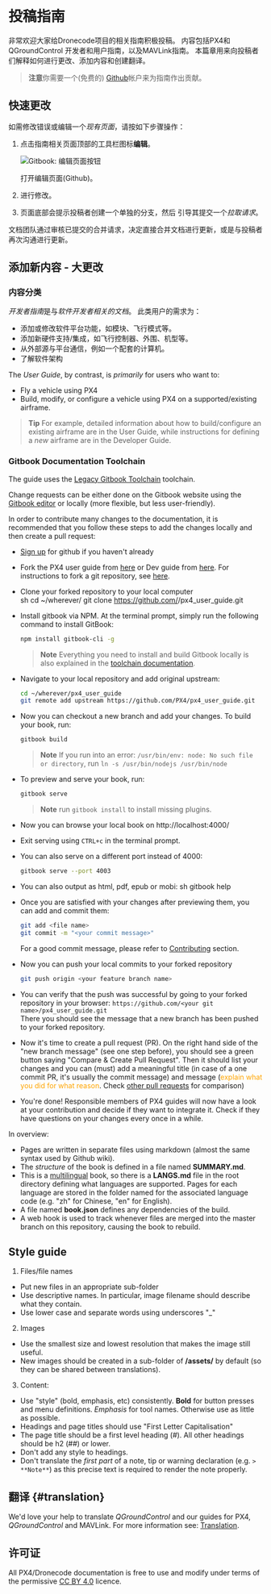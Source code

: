 # 投稿指南

非常欢迎大家给Dronecode项目的相关指南积极投稿。 内容包括PX4和QGroundControl 开发者和用户指南，以及MAVLink指南。 本篇章用来向投稿者们解释如何进行更改、添加内容和创建翻译。

> **注意**你需要一个(免费的) [Github](http://github.com)帐户来为指南作出贡献。

## 快速更改

如需修改错误或编辑一个*现有页面*，请按如下步骤操作：

1. 点击指南相关页面顶部的工具栏图标**编辑**。
    
    ![Gitbook: 编辑页面按钮](../../assets/gitbook/gitbook_toolbar_icon_edit.png)
    
    打开编辑页面(Github)。

2. 进行修改。

3. 页面底部会提示投稿者创建一个单独的分支，然后 引导其提交一个*拉取请求*。

文档团队通过审核已提交的合并请求，决定直接合并文档进行更新，或是与投稿者再次沟通进行更新。

## 添加新内容 - 大更改

### 内容分类

*开发者指南*是与*软件开发者相关的文档*。 此类用户的需求为：

* 添加或修改软件平台功能，如模块、飞行模式等。
* 添加新硬件支持/集成，如飞行控制器、外围、机型等。
* 从外部源与平台通信，例如一个配套的计算机。
* 了解软件架构

The *User Guide*, by contrast, is *primarily* for users who want to:

* Fly a vehicle using PX4
* Build, modify, or configure a vehicle using PX4 on a supported/existing airframe.

> **Tip** For example, detailed information about how to build/configure an existing airframe are in the User Guide, while instructions for defining a *new* airframe are in the Developer Guide.

### Gitbook Documentation Toolchain

The guide uses the [Legacy Gitbook Toolchain](https://legacy.gitbook.com/) toolchain.

Change requests can be either done on the Gitbook website using the [Gitbook editor](https://gitbookio.gitbooks.io/documentation/content/editor/index.html) or locally (more flexible, but less user-friendly).

In order to contribute many changes to the documentation, it is recommended that you follow these steps to add the changes locally and then create a pull request:

* [Sign up](https://github.com/join) for github if you haven't already
* Fork the PX4 user guide from [here](https://github.com/PX4/px4_user_guide) or Dev guide from [here](https://github.com/PX4/Devguide). For instructions to fork a git repository, see [here](https://help.github.com/articles/fork-a-repo/#fork-an-example-repository).
* Clone your forked repository to your local computer  
        sh
        cd ~/wherever/
        git clone https://github.com/<your git name>/px4_user_guide.git

* Install gitbook via NPM. At the terminal prompt, simply run the following command to install GitBook:
    
    ```sh
    npm install gitbook-cli -g
    ```
    
    > **Note** Everything you need to install and build Gitbook locally is also explained in the [toolchain documentation](https://github.com/GitbookIO/gitbook/blob/master/docs/setup.md).

* Navigate to your local repository and add original upstream:
    
    ```sh
    cd ~/wherever/px4_user_guide
    git remote add upstream https://github.com/PX4/px4_user_guide.git
    ```

* Now you can checkout a new branch and add your changes. To build your book, run:
    
    ```sh
    gitbook build
    ```
    
    > **Note** If you run into an error: `/usr/bin/env: node: No such file or directory`, run `ln -s /usr/bin/nodejs /usr/bin/node`

* To preview and serve your book, run:
    
    ```sh
    gitbook serve
    ```
    
    > **Note** run `gitbook install` to install missing plugins.

* Now you can browse your local book on http://localhost:4000/

* Exit serving using `CTRL+c` in the terminal prompt.

* You can also serve on a different port instead of 4000:
    
    ```sh
    gitbook serve --port 4003
    ```

* You can also output as html, pdf, epub or mobi: 
        sh
        gitbook help

* Once you are satisfied with your changes after previewing them, you can add and commit them:
    
    ```sh
    git add <file name>
    git commit -m "<your commit message>"
    ```
    
    For a good commit message, please refer to [Contributing](../contribute/README.md) section.

* Now you can push your local commits to your forked repository
    
    ```sh
    git push origin <your feature branch name>
    ```

* You can verify that the push was successful by going to your forked repository in your browser: ```https://github.com/<your git name>/px4_user_guide.git```  
    There you should see the message that a new branch has been pushed to your forked repository.
* Now it's time to create a pull request (PR). On the right hand side of the "new branch message" (see one step before), you should see a green button saying "Compare & Create Pull Request". Then it should list your changes and you can (must) add a meaningful title (in case of a one commit PR, it's usually the commit message) and message (<span style="color:orange">explain what you did for what reason</span>. Check [other pull requests](https://github.com/PX4/px4_user_guide/pulls) for comparison)
* You're done! Responsible members of PX4 guides will now have a look at your contribution and decide if they want to integrate it. Check if they have questions on your changes every once in a while.

In overview:

* Pages are written in separate files using markdown \(almost the same syntax used by Github wiki\). 
* The *structure* of the book is defined in a file named **SUMMARY.md**.
* This is a [multilingual](https://github.com/GitbookIO/gitbook/blob/master/docs/languages.md) book, so there is a **LANGS.md** file in the root directory defining what languages are supported. Pages for each language are stored in the folder named for the associated language code \(e.g. "zh" for Chinese, "en" for English\). 
* A file named **book.json** defines any dependencies of the build.
* A web hook is used to track whenever files are merged into the master branch on this repository, causing the book to rebuild.

## Style guide

1. Files/file names

* Put new files in an appropriate sub-folder
* Use descriptive names. In particular, image filename should describe what they contain.
* Use lower case and separate words using underscores "\_"

2. Images

* Use the smallest size and lowest resolution that makes the image still useful.
* New images should be created in a sub-folder of **/assets/** by default (so they can be shared between translations).

3. Content:

* Use "style" \(bold, emphasis, etc\) consistently. **Bold** for button presses and menu definitions. *Emphasis* for tool names. Otherwise use as little as possible.
* Headings and page titles should use "First Letter Capitalisation"
* The page title should be a first level heading \(\#\). All other headings should be h2 \(\#\#\) or lower.
* Don't add any style to headings.
* Don't translate the *first part* of a note, tip or warning declaration (e.g. `> **Note**`) as this precise text is required to render the note properly.

## 翻译 {#translation}

We'd love your help to translate *QGroundControl* and our guides for PX4, *QGroundControl* and MAVLink. For more information see: [Translation](../contribute/translation.md).

## 许可证

All PX4/Dronecode documentation is free to use and modify under terms of the permissive [CC BY 4.0](https://creativecommons.org/licenses/by/4.0/) licence.